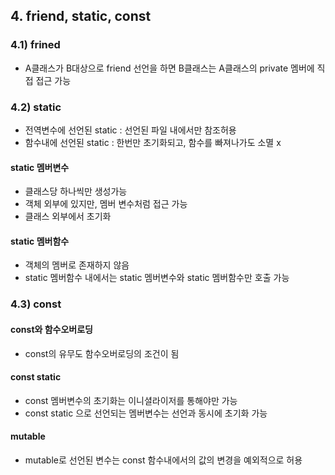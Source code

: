 ## 4. friend, static, const
### 4.1) frined
- A클래스가 B대상으로 friend 선언을 하면 B클래스는
  A클래스의 private 멤버에 직접 접근 가능
### 4.2) static
- 전역변수에 선언된 static : 선언된 파일 내에서만 참조허용
- 함수내에 선언된 static : 한번만 초기화되고, 함수를 빠져나가도 소멸 x
#### static 멤버변수
- 클래스당 하나씩만 생성가능
- 객체 외부에 있지만, 멤버 변수처럼 접근 가능
- 클래스 외부에서 초기화
#### static 멤버함수
- 객체의 멤버로 존재하지 않음
- static 멤버함수 내에서는 static 멤버변수와 static 멤버함수만 호출 가능
### 4.3) const
#### const와 함수오버로딩
- const의 유무도 함수오버로딩의 조건이 됨
#### const static
- const 멤버변수의 초기화는 이니셜라이저를 통해야만 가능
- const static 으로 선언되는 멤버변수는 선언과 동시에 초기화 가능
#### mutable
- mutable로 선언된 변수는 const 함수내에서의 값의 변경을 예외적으로 허용